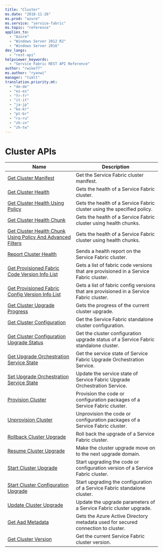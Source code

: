 ```yaml
---
title: "Cluster"
ms.date: "2018-11-26"
ms.prod: "azure"
ms.service: "service-fabric"
ms.topic: "reference"
applies_to: 
  - "Azure"
  - "Windows Server 2012 R2"
  - "Windows Server 2016"
dev_langs: 
  - "rest-api"
helpviewer_keywords: 
  - "Service Fabric REST API Reference"
author: "rwike77"
ms.author: "ryanwi"
manager: "timlt"
translation.priority.mt: 
  - "de-de"
  - "es-es"
  - "fr-fr"
  - "it-it"
  - "ja-jp"
  - "ko-kr"
  - "pt-br"
  - "ru-ru"
  - "zh-cn"
  - "zh-tw"
---
```

# Cluster APIs

| Name | Description |
| --- | --- |
| [Get Cluster Manifest](sfclient-v64-api-getclustermanifest.md) | Get the Service Fabric cluster manifest.<br/> |
| [Get Cluster Health](sfclient-v64-api-getclusterhealth.md) | Gets the health of a Service Fabric cluster.<br/> |
| [Get Cluster Health Using Policy](sfclient-v64-api-getclusterhealthusingpolicy.md) | Gets the health of a Service Fabric cluster using the specified policy.<br/> |
| [Get Cluster Health Chunk](sfclient-v64-api-getclusterhealthchunk.md) | Gets the health of a Service Fabric cluster using health chunks.<br/> |
| [Get Cluster Health Chunk Using Policy And Advanced Filters](sfclient-v64-api-getclusterhealthchunkusingpolicyandadvancedfilters.md) | Gets the health of a Service Fabric cluster using health chunks.<br/> |
| [Report Cluster Health](sfclient-v64-api-reportclusterhealth.md) | Sends a health report on the Service Fabric cluster.<br/> |
| [Get Provisioned Fabric Code Version Info List](sfclient-v64-api-getprovisionedfabriccodeversioninfolist.md) | Gets a list of fabric code versions that are provisioned in a Service Fabric cluster.<br/> |
| [Get Provisioned Fabric Config Version Info List](sfclient-v64-api-getprovisionedfabricconfigversioninfolist.md) | Gets a list of fabric config versions that are provisioned in a Service Fabric cluster.<br/> |
| [Get Cluster Upgrade Progress](sfclient-v64-api-getclusterupgradeprogress.md) | Gets the progress of the current cluster upgrade.<br/> |
| [Get Cluster Configuration](sfclient-v64-api-getclusterconfiguration.md) | Get the Service Fabric standalone cluster configuration.<br/> |
| [Get Cluster Configuration Upgrade Status](sfclient-v64-api-getclusterconfigurationupgradestatus.md) | Get the cluster configuration upgrade status of a Service Fabric standalone cluster.<br/> |
| [Get Upgrade Orchestration Service State](sfclient-v64-api-getupgradeorchestrationservicestate.md) | Get the service state of Service Fabric Upgrade Orchestration Service.<br/> |
| [Set Upgrade Orchestration Service State](sfclient-v64-api-setupgradeorchestrationservicestate.md) | Update the service state of Service Fabric Upgrade Orchestration Service.<br/> |
| [Provision Cluster](sfclient-v64-api-provisioncluster.md) | Provision the code or configuration packages of a Service Fabric cluster.<br/> |
| [Unprovision Cluster](sfclient-v64-api-unprovisioncluster.md) | Unprovision the code or configuration packages of a Service Fabric cluster.<br/> |
| [Rollback Cluster Upgrade](sfclient-v64-api-rollbackclusterupgrade.md) | Roll back the upgrade of a Service Fabric cluster.<br/> |
| [Resume Cluster Upgrade](sfclient-v64-api-resumeclusterupgrade.md) | Make the cluster upgrade move on to the next upgrade domain.<br/> |
| [Start Cluster Upgrade](sfclient-v64-api-startclusterupgrade.md) | Start upgrading the code or configuration version of a Service Fabric cluster.<br/> |
| [Start Cluster Configuration Upgrade](sfclient-v64-api-startclusterconfigurationupgrade.md) | Start upgrading the configuration of a Service Fabric standalone cluster.<br/> |
| [Update Cluster Upgrade](sfclient-v64-api-updateclusterupgrade.md) | Update the upgrade parameters of a Service Fabric cluster upgrade.<br/> |
| [Get Aad Metadata](sfclient-v64-api-getaadmetadata.md) | Gets the Azure Active Directory metadata used for secured connection to cluster.<br/> |
| [Get Cluster Version](sfclient-v64-api-getclusterversion.md) | Get the current Service Fabric cluster version.<br/> |

